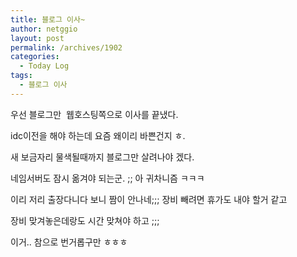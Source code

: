 ```yaml
---
title: 블로그 이사~
author: netggio
layout: post
permalink: /archives/1902
categories:
  - Today Log
tags:
  - 블로그 이사
---
```

우선 블로그만&nbsp; 웹호스팅쪽으로 이사를 끝냈다.  
  
idc이전을 해야 하는데 요즘 왜이리 바쁜건지 ㅎ.   
  
새 보금자리 물색될때까지 블로그만 살려나야 겠다.  
  
네임서버도 잠시 옮겨야 되는군. ;; 아 귀차니즘 ㅋㅋㅋ  
  
  
이리 저리 출장다니다 보니 짬이 안나네;;; 장비 빼려면 휴가도 내야 할거 같고   
  
장비 맞겨놓은데랑도 시간 맞쳐야 하고 ;;;  
  
이거.. 참으로 번거롭구만 ㅎㅎㅎ